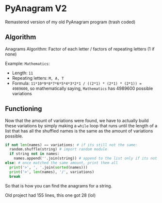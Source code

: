 # PyAnagram V2
Remastered version of my old PyAnagram program (trash coded)

## Algorithm
Anagrams Algorithm:
Factor of each letter / factors of repeating letters (1 if none)

Example:
`Mathematics`: 
- Length: `11`
- Repeating letters: `M, A, T`
- Formula: `11*10*9*8*7*6*5*4*3*2*1 / ((2*1) * (2*1) * (2*1)) = 4989600`, so mathematically saying, `Mathematics` has 4989600 possible variations

## Functioning
Now that the amount of variations were found, we have to actually build these variations by simply making a `while` loop that runs until the length of a list that has all the shuffled names is the same as the amount of variations possible.

```py
if not len(names) == variations: # if its still not the same:
  random.shuffle(string) # import random module
  if string not in names:
    names.append(''.join(string)) # append to the list only if its not there, preventing duplicated ones...
else: # once matched the same amount, print them all
  print('>', ', '.join(sorted(names)))
  print('>', len(names), '/', variations)
  break 
```

So that is how you can find the anagrams for a string. 

Old project had 155 lines, this one got 28 (lol)
